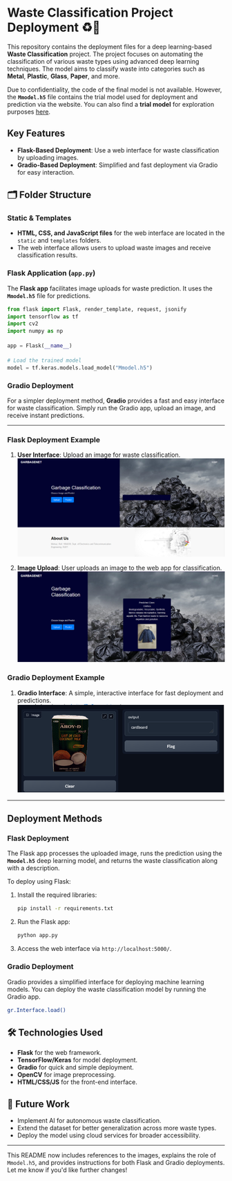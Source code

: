 # Waste Classification Project Deployment ♻️🚮

This repository contains the deployment files for a deep learning-based **Waste Classification** project. The project focuses on automating the classification of various waste types using advanced deep learning techniques. The model aims to classify waste into categories such as **Metal**, **Plastic**, **Glass**, **Paper**, and more.

Due to confidentiality, the code of the final model is not available. However, the **`Mmodel.h5`** file contains the trial model used for deployment and prediction via the website. You can also find a **trial model** for exploration purposes [here](https://github.com/Miinhaz/Garbage_classification_deployment/blob/main/templates/final-model.ipynb).

## Key Features
- **Flask-Based Deployment**: Use a web interface for waste classification by uploading images.
- **Gradio-Based Deployment**: Simplified and fast deployment via Gradio for easy interaction.

## 🗂 Folder Structure

### Static & Templates
- **HTML, CSS, and JavaScript files** for the web interface are located in the `static` and `templates` folders.
- The web interface allows users to upload waste images and receive classification results.

### Flask Application (`app.py`)
The **Flask app** facilitates image uploads for waste prediction. It uses the **`Mmodel.h5`** file for predictions.

```python
from flask import Flask, render_template, request, jsonify
import tensorflow as tf
import cv2
import numpy as np

app = Flask(__name__)

# Load the trained model
model = tf.keras.models.load_model("Mmodel.h5")
```

### Gradio Deployment
For a simpler deployment method, **Gradio** provides a fast and easy interface for waste classification. Simply run the Gradio app, upload an image, and receive instant predictions.

---

### Flask Deployment Example

1. **User Interface**: Upload an image for waste classification.
   ![Interface](interface.png)

2. **Image Upload**: User uploads an image to the web app for classification.
   ![Uploading Image](uploading_and_predicting.png)

### Gradio Deployment Example

1. **Gradio Interface**: A simple, interactive interface for fast deployment and predictions.
   ![Gradio Interface](gradio.png)

---

## Deployment Methods

### Flask Deployment
The Flask app processes the uploaded image, runs the prediction using the **`Mmodel.h5`** deep learning model, and returns the waste classification along with a description.

To deploy using Flask:

1. Install the required libraries:
   ```bash
   pip install -r requirements.txt
   ```
2. Run the Flask app:
   ```bash
   python app.py
   ```
3. Access the web interface via `http://localhost:5000/`.

### Gradio Deployment
Gradio provides a simplified interface for deploying machine learning models. You can deploy the waste classification model by running the Gradio app.

```bash
gr.Interface.load()
```

## 🛠 Technologies Used
- **Flask** for the web framework.
- **TensorFlow/Keras** for model deployment.
- **Gradio** for quick and simple deployment.
- **OpenCV** for image preprocessing.
- **HTML/CSS/JS** for the front-end interface.

## 🚧 Future Work
- Implement AI for autonomous waste classification.
- Extend the dataset for better generalization across more waste types.
- Deploy the model using cloud services for broader accessibility.

---

This README now includes references to the images, explains the role of `Mmodel.h5`, and provides instructions for both Flask and Gradio deployments. Let me know if you'd like further changes!
